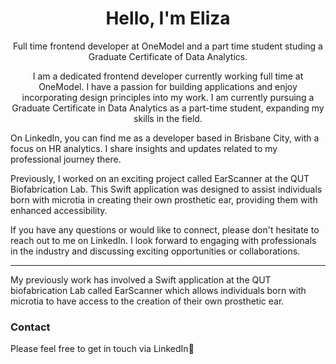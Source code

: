   <h1 align= 'center'> Hello, I'm Eliza </h1>
    <p align="center"> Full time frontend developer at OneModel and a part time student studing a Graduate Certificate of Data Analytics. </u></p>
 
  <p align="center"> I am a dedicated frontend developer currently working full time at OneModel. I have a passion for building applications and enjoy incorporating design principles into my work. I am currently pursuing a Graduate Certificate in Data Analytics as a part-time student, expanding my skills in the field. </p>

On LinkedIn, you can find me as a developer based in Brisbane City, with a focus on HR analytics. I share insights and updates related to my professional journey there. 

Previously, I worked on an exciting project called EarScanner at the QUT Biofabrication Lab. This Swift application was designed to assist individuals born with microtia in creating their own prosthetic ear, providing them with enhanced accessibility.

If you have any questions or would like to connect, please don't hesitate to reach out to me on LinkedIn. I look forward to engaging with professionals in the industry and discussing exciting opportunities or collaborations.
  
__________________________________________

My previously work has involved a Swift application at the QUT biofabrication Lab called EarScanner which allows individuals born with microtia to have access to the creation of their own prosthetic ear. 

### Contact

Please feel free to get in touch via LinkedIn👸 

####
